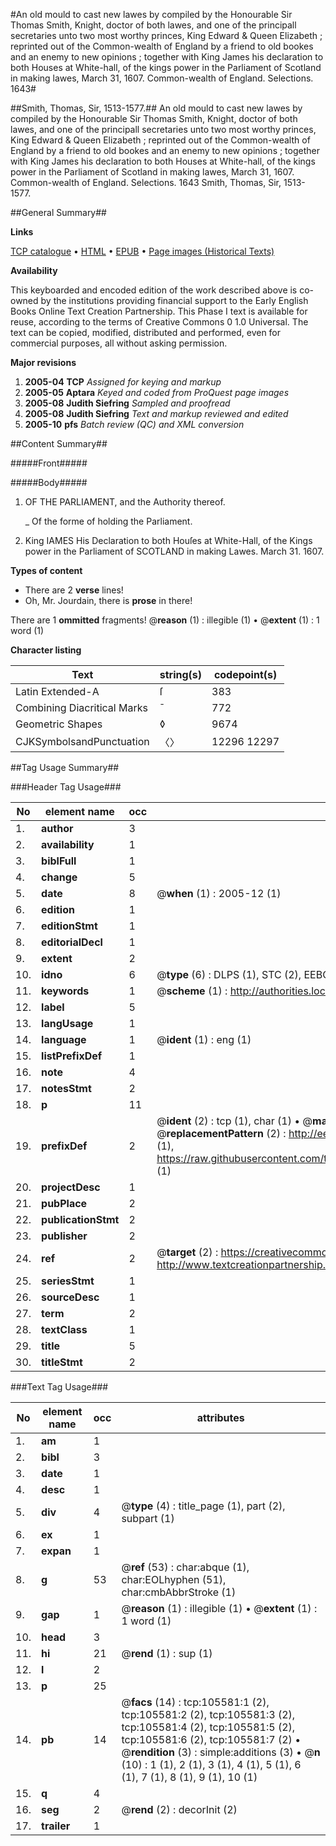 #An old mould to cast new lawes by compiled by the Honourable Sir Thomas Smith, Knight, doctor of both lawes, and one of the principall secretaries unto two most worthy princes, King Edward & Queen Elizabeth ; reprinted out of the Common-wealth of England by a friend to old bookes and an enemy to new opinions ; together with King James his declaration to both Houses at White-hall, of the kings power in the Parliament of Scotland in making lawes, March 31, 1607. Common-wealth of England. Selections. 1643#

##Smith, Thomas, Sir, 1513-1577.##
An old mould to cast new lawes by compiled by the Honourable Sir Thomas Smith, Knight, doctor of both lawes, and one of the principall secretaries unto two most worthy princes, King Edward & Queen Elizabeth ; reprinted out of the Common-wealth of England by a friend to old bookes and an enemy to new opinions ; together with King James his declaration to both Houses at White-hall, of the kings power in the Parliament of Scotland in making lawes, March 31, 1607.
Common-wealth of England. Selections. 1643
Smith, Thomas, Sir, 1513-1577.

##General Summary##

**Links**

[TCP catalogue](http://www.ota.ox.ac.uk/tcp/)  • 
[HTML](http://tei.it.ox.ac.uk/tcp/Texts-HTML/free/A60/A60560.html)  • 
[EPUB](http://tei.it.ox.ac.uk/tcp/Texts-EPUB/free/A60/A60560.epub) • 
[Page images (Historical Texts)](https://data.historicaltexts.jisc.ac.uk/view?pubId=eebo-16975222e&pageId=eebo-16975222e-105581-1)

**Availability**

This keyboarded and encoded edition of the
	       work described above is co-owned by the institutions
	       providing financial support to the Early English Books
	       Online Text Creation Partnership. This Phase I text is
	       available for reuse, according to the terms of Creative
	       Commons 0 1.0 Universal. The text can be copied,
	       modified, distributed and performed, even for
	       commercial purposes, all without asking permission.

**Major revisions**

1. __2005-04__ __TCP__ *Assigned for keying and markup*
1. __2005-05__ __Aptara__ *Keyed and coded from ProQuest page images*
1. __2005-08__ __Judith Siefring__ *Sampled and proofread*
1. __2005-08__ __Judith Siefring__ *Text and markup reviewed and edited*
1. __2005-10__ __pfs__ *Batch review (QC) and XML conversion*

##Content Summary##

#####Front#####

#####Body#####

1. OF THE PARLIAMENT,
and the Authority thereof.

    _ Of the forme of holding the Parliament.

1. King IAMES His Declaration to both
Houſes at White-Hall, of the Kings power
in the Parliament of SCOTLAND
in making Lawes.
March 31. 1607.

**Types of content**

  * There are 2 **verse** lines!
  * Oh, Mr. Jourdain, there is **prose** in there!

There are 1 **ommitted** fragments! 
 @__reason__ (1) : illegible (1)  •  @__extent__ (1) : 1 word (1)

**Character listing**


|Text|string(s)|codepoint(s)|
|---|---|---|
|Latin Extended-A|ſ|383|
|Combining             Diacritical Marks|̄|772|
|Geometric Shapes|◊|9674|
|CJKSymbolsandPunctuation|〈〉|12296 12297|

##Tag Usage Summary##

###Header Tag Usage###

|No|element name|occ|attributes|
|---|---|---|---|
|1.|__author__|3||
|2.|__availability__|1||
|3.|__biblFull__|1||
|4.|__change__|5||
|5.|__date__|8| @__when__ (1) : 2005-12 (1)|
|6.|__edition__|1||
|7.|__editionStmt__|1||
|8.|__editorialDecl__|1||
|9.|__extent__|2||
|10.|__idno__|6| @__type__ (6) : DLPS (1), STC (2), EEBO-CITATION (1), OCLC (1), VID (1)|
|11.|__keywords__|1| @__scheme__ (1) : http://authorities.loc.gov/ (1)|
|12.|__label__|5||
|13.|__langUsage__|1||
|14.|__language__|1| @__ident__ (1) : eng (1)|
|15.|__listPrefixDef__|1||
|16.|__note__|4||
|17.|__notesStmt__|2||
|18.|__p__|11||
|19.|__prefixDef__|2| @__ident__ (2) : tcp (1), char (1)  •  @__matchPattern__ (2) : ([0-9\-]+):([0-9IVX]+) (1), (.+) (1)  •  @__replacementPattern__ (2) : http://eebo.chadwyck.com/downloadtiff?vid=$1&page=$2 (1), https://raw.githubusercontent.com/textcreationpartnership/Texts/master/tcpchars.xml#$1 (1)|
|20.|__projectDesc__|1||
|21.|__pubPlace__|2||
|22.|__publicationStmt__|2||
|23.|__publisher__|2||
|24.|__ref__|2| @__target__ (2) : https://creativecommons.org/publicdomain/zero/1.0/ (1), http://www.textcreationpartnership.org/docs/. (1)|
|25.|__seriesStmt__|1||
|26.|__sourceDesc__|1||
|27.|__term__|2||
|28.|__textClass__|1||
|29.|__title__|5||
|30.|__titleStmt__|2||


###Text Tag Usage###

|No|element name|occ|attributes|
|---|---|---|---|
|1.|__am__|1||
|2.|__bibl__|3||
|3.|__date__|1||
|4.|__desc__|1||
|5.|__div__|4| @__type__ (4) : title_page (1), part (2), subpart (1)|
|6.|__ex__|1||
|7.|__expan__|1||
|8.|__g__|53| @__ref__ (53) : char:abque (1), char:EOLhyphen (51), char:cmbAbbrStroke (1)|
|9.|__gap__|1| @__reason__ (1) : illegible (1)  •  @__extent__ (1) : 1 word (1)|
|10.|__head__|3||
|11.|__hi__|21| @__rend__ (1) : sup (1)|
|12.|__l__|2||
|13.|__p__|25||
|14.|__pb__|14| @__facs__ (14) : tcp:105581:1 (2), tcp:105581:2 (2), tcp:105581:3 (2), tcp:105581:4 (2), tcp:105581:5 (2), tcp:105581:6 (2), tcp:105581:7 (2)  •  @__rendition__ (3) : simple:additions (3)  •  @__n__ (10) : 1 (1), 2 (1), 3 (1), 4 (1), 5 (1), 6 (1), 7 (1), 8 (1), 9 (1), 10 (1)|
|15.|__q__|4||
|16.|__seg__|2| @__rend__ (2) : decorInit (2)|
|17.|__trailer__|1||

